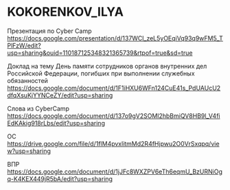 # KOKORENKOV_ILYA
Презентация по Cyber Camp https://docs.google.com/presentation/d/137WCl_zeL5yOEqiVq93q9wFM5_TPlFzW/edit?usp=sharing&ouid=110187125348321365739&rtpof=true&sd=true

Доклад на тему День памяти сотрудников органов внутренних дел Российской Федерации, погибших при выполнении служебных обязанностей https://docs.google.com/document/d/1F1iHXU6WFn124CuE41s_PdUAUcU2dfqXsuKjYYNCeZY/edit?usp=sharing

Слова из CyberCamp https://docs.google.com/document/d/137o9gV2SOMl2hbBmiQV8HB9l_V4fiEdKAkig918rLbs/edit?usp=sharing

ОС https://drive.google.com/file/d/1flM4pvxlitmMd2R4fHjpwu2O0VrSxqpq/view?usp=sharing

ВПР https://docs.google.com/document/d/1jJFc8WXZPV6eTh6eqmU_BzURNiOgq-K4KEX449jR5bA/edit?usp=sharing

